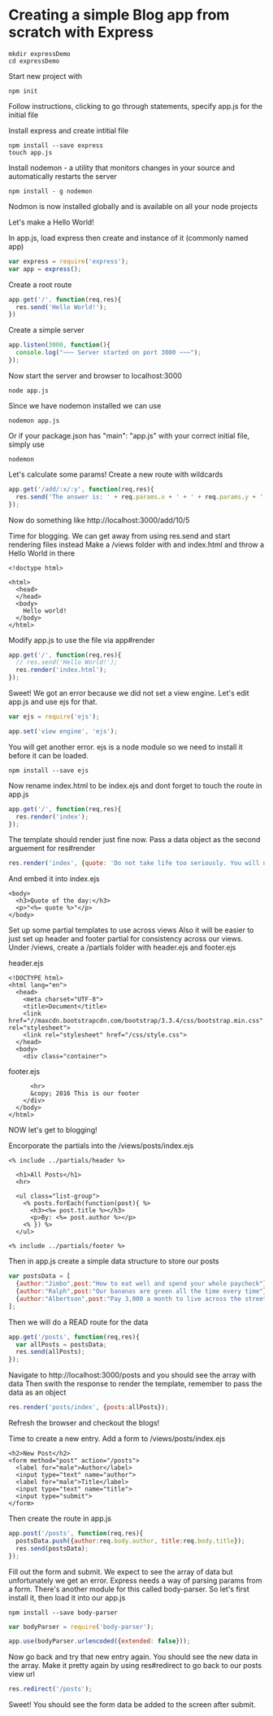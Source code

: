 # Creating a simple Blog app from scratch with Express

```
mkdir expressDemo
cd expressDemo
```

Start new project with

```
npm init
```

Follow instructions, clicking <enter> to go through statements, specify app.js for the initial file

Install express and create intitial file

```
npm install --save express
touch app.js
```

Install nodemon - a utility that monitors changes in your source and automatically restarts the server

```
npm install - g nodemon
```

Nodmon is now installed globally and is available on all your node projects

Let's make a Hello World!

In app.js, load express then create and instance of it (commonly named app)

```javascript
var express = require('express');
var app = express();
```

Create a root route

```javascript
app.get('/', function(req,res){
  res.send('Hello World!');
})
```

Create a simple server

```javascript
app.listen(3000, function(){
  console.log("~~~ Server started on port 3000 ~~~");
});
```

Now start the server and browser to localhost:3000

```
node app.js
```

Since we have nodemon installed we can use

```
nodemon app.js
```

Or if your package.json has "main": "app.js" with your correct initial file, simply use

```
nodemon
```

Let's calculate some params!
Create a new route with wildcards

```javascript
app.get('/add/:x/:y', function(req,res){
  res.send('The answer is: ' + req.params.x + ' + ' + req.params.y + ' = ' + (parseInt(req.params.x) + parseInt(req.params.y)));
});
```

Now do something like http://localhost:3000/add/10/5

Time for blogging. We can get away from using res.send and start rendering files instead
Make a /views folder with and index.html and throw a Hello World in there

```
<!doctype html>

<html>
  <head>
  </head>
  <body>
    Hello world!
  </body>
</html>
```

Modify app.js to use the file via app#render

```javascript
app.get('/', function(req,res){
  // res.send('Hello World!');
  res.render('index.html');
});
```

Sweet! We got an error because we did not set a view engine. Let's edit app.js and use ejs for that.

```javascript
var ejs = require('ejs');

app.set('view engine', 'ejs');
```

You will get another error. ejs is a node module so we need to install it before it can be loaded.

```
npm install --save ejs
```

Now rename index.html to be index.ejs and dont forget to touch the route in app.js

```javascript
app.get('/', function(req,res){
  res.render('index');
});
```

The template should render just fine now.
Pass a data object as the second arguement for res#render

```javascript
res.render('index', {quote: 'Do not take life too seriously. You will never get out of it alive.'});
```

And embed it into index.ejs

```
<body>
  <h3>Quote of the day:</h3>
  <p>"<%= quote %>"</p>
</body>
```

Set up some partial templates to use across views
Also it will be easier to just set up header and footer partial for consistency across our views.
Under /views, create a /partials folder with header.ejs and footer.ejs

header.ejs

```
<!DOCTYPE html>
<html lang="en">
  <head>
    <meta charset="UTF-8">
    <title>Document</title>
    <link href="//maxcdn.bootstrapcdn.com/bootstrap/3.3.4/css/bootstrap.min.css" rel="stylesheet">
    <link rel="stylesheet" href="/css/style.css">
  </head>
  <body>
    <div class="container">
```

footer.ejs

```
      <hr>
      &copy; 2016 This is our footer
    </div>
  </body>
</html>
```

NOW let's get to blogging!

Encorporate the partials into the /views/posts/index.ejs

```
<% include ../partials/header %>

  <h1>All Posts</h1>
  <hr>

  <ul class="list-group">
    <% posts.forEach(function(post){ %>
      <h3><%= post.title %></h3>
      <p>By: <%= post.author %></p>
    <% }) %>
  </ul>

<% include ../partials/footer %>
```

Then in app.js create a simple data structure to store our posts

```javascript
var postsData = [
  {author:"Jimbo",post:"How to eat well and spend your whole paycheck"},
  {author:"Ralph",post:"Our bananas are green all the time every time"},
  {author:"Albertson",post:"Pay 3,000 a month to live across the street but we cater to the hobos"}
];
```

Then we will do a READ route for the data

```javascript
app.get('/posts', function(req,res){
  var allPosts = postsData;
  res.send(allPosts);
});
```

Navigate to http://localhost:3000/posts and you should see the array with data
Then swith the response to render the template, remember to pass the data as an object

```javascript
res.render('posts/index', {posts:allPosts});
```

Refresh the browser and checkout the blogs!

Time to create a new entry. Add a form to /views/posts/index.ejs

```
<h2>New Post</h2>
<form method="post" action="/posts">
  <label for="male">Author</label>
  <input type="text" name="author">
  <label for="male">Title</label>
  <input type="text" name="title">
  <input type="submit">
</form>
```

Then create the route in app.js

```javascript
app.post('/posts', function(req,res){
  postsData.push({author:req.body.author, title:req.body.title});
  res.send(postsData);
});
```

Fill out the form and submit. We expect to see the array of data but unfortunately we get an error.
Express needs a way of parsing params from a form. There's another module for this called body-parser. So let's first install it, then load it into our app.js

```
npm install --save body-parser
```

```javascript
var bodyParser = require('body-parser');

app.use(bodyParser.urlencoded({extended: false}));
```

Now go back and try that new entry again. You should see the new data in the array.
Make it pretty again by using res#redirect to go back to our posts view url

```javascript
res.redirect('/posts');
```

Sweet! You should see the form data be added to the screen after submit.






















